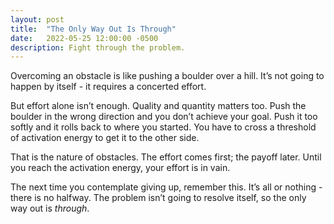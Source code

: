 ```yaml
---
layout: post
title:  "The Only Way Out Is Through"
date:   2022-05-25 12:00:00 -0500
description: Fight through the problem.
---
```

Overcoming an obstacle is like pushing a boulder over a hill. It’s not going to happen by itself - it requires a concerted effort.

But effort alone isn’t enough. Quality and quantity matters too. Push the boulder in the wrong direction and you don’t achieve your goal. Push it too softly and it rolls back to where you started. You have to cross a threshold of activation energy to get it to the other side.

That is the nature of obstacles. The effort comes first; the payoff later. Until you reach the activation energy, your effort is in vain.

The next time you contemplate giving up, remember this. It’s all or nothing - there is no halfway. The problem isn’t going to resolve itself, so the only way out is *through*.